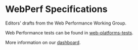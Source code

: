 WebPerf Specifications
==============================

Editors' drafts from the Web Performance Working Group.

Web Performance tests can be found in [web-platforms-tests][WPT].

More information on our [dashboard][db].

[WPT]: https://github.com/w3c/web-platform-tests/
[db]: https://www.w3.org/wiki/Web_Performance/Publications
